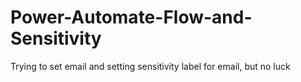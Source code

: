 # Power-Automate-Flow-and-Sensitivity
Trying to set email and setting sensitivity label for email, but no luck
